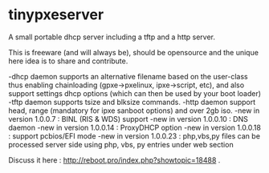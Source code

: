 # tinypxeserver

 A small portable dhcp server including a tftp and a http server.

This is freeware (and will always be), should be opensource and the unique here idea is to share and contribute.

-dhcp daemon supports an alternative filename based on the user-class thus enabling chainloading (gpxe->pxelinux, ipxe->script, etc), and also support settings dhcp options (which can then be used by your boot loader)
-tftp daemon supports tsize and blksize commands.
-http daemon support head, range (mandatory for ipxe sanboot options) and over 2gb iso.
-new in version 1.0.0.7 : BINL (RIS & WDS) support
-new in version 1.0.0.10 : DNS daemon
-new in version 1.0.0.14 : ProxyDHCP option
-new in version 1.0.0.18 : support pcbios/EFI mode
-new in version 1.0.0.23 : php,vbs,py files can be processed server side using php, vbs, py entries under web section

Discuss it here : http://reboot.pro/index.php?showtopic=18488 .
